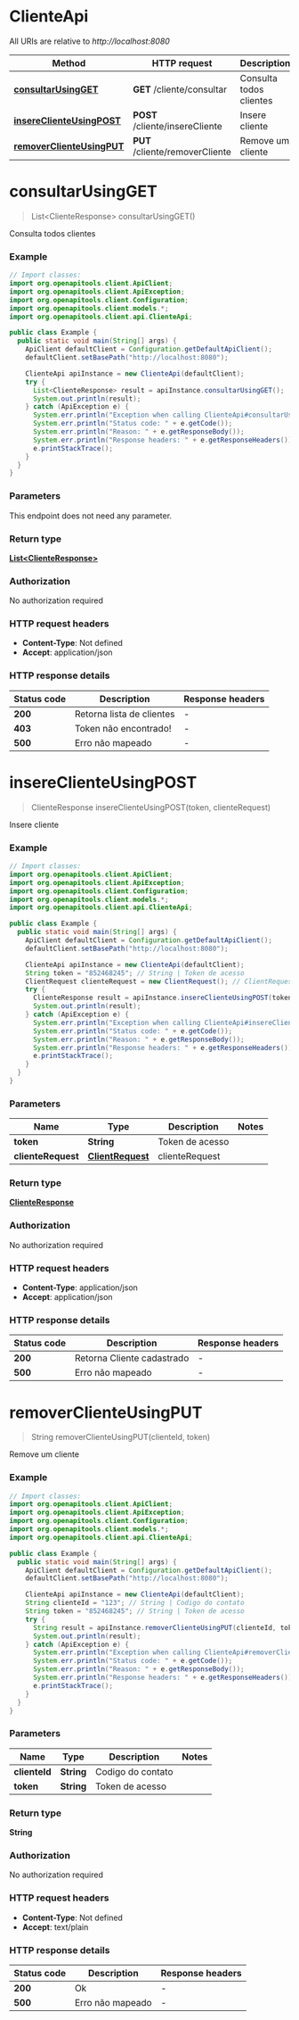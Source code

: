 # ClienteApi

All URIs are relative to *http://localhost:8080*

Method | HTTP request | Description
------------- | ------------- | -------------
[**consultarUsingGET**](ClienteApi.md#consultarUsingGET) | **GET** /cliente/consultar | Consulta todos clientes
[**insereClienteUsingPOST**](ClienteApi.md#insereClienteUsingPOST) | **POST** /cliente/insereCliente | Insere cliente
[**removerClienteUsingPUT**](ClienteApi.md#removerClienteUsingPUT) | **PUT** /cliente/removerCliente | Remove um cliente


<a name="consultarUsingGET"></a>
# **consultarUsingGET**
> List&lt;ClienteResponse&gt; consultarUsingGET()

Consulta todos clientes

### Example
```java
// Import classes:
import org.openapitools.client.ApiClient;
import org.openapitools.client.ApiException;
import org.openapitools.client.Configuration;
import org.openapitools.client.models.*;
import org.openapitools.client.api.ClienteApi;

public class Example {
  public static void main(String[] args) {
    ApiClient defaultClient = Configuration.getDefaultApiClient();
    defaultClient.setBasePath("http://localhost:8080");

    ClienteApi apiInstance = new ClienteApi(defaultClient);
    try {
      List<ClienteResponse> result = apiInstance.consultarUsingGET();
      System.out.println(result);
    } catch (ApiException e) {
      System.err.println("Exception when calling ClienteApi#consultarUsingGET");
      System.err.println("Status code: " + e.getCode());
      System.err.println("Reason: " + e.getResponseBody());
      System.err.println("Response headers: " + e.getResponseHeaders());
      e.printStackTrace();
    }
  }
}
```

### Parameters
This endpoint does not need any parameter.

### Return type

[**List&lt;ClienteResponse&gt;**](ClienteResponse.md)

### Authorization

No authorization required

### HTTP request headers

 - **Content-Type**: Not defined
 - **Accept**: application/json

### HTTP response details
| Status code | Description | Response headers |
|-------------|-------------|------------------|
**200** | Retorna lista de clientes |  -  |
**403** | Token não encontrado! |  -  |
**500** | Erro não mapeado |  -  |

<a name="insereClienteUsingPOST"></a>
# **insereClienteUsingPOST**
> ClienteResponse insereClienteUsingPOST(token, clienteRequest)

Insere cliente

### Example
```java
// Import classes:
import org.openapitools.client.ApiClient;
import org.openapitools.client.ApiException;
import org.openapitools.client.Configuration;
import org.openapitools.client.models.*;
import org.openapitools.client.api.ClienteApi;

public class Example {
  public static void main(String[] args) {
    ApiClient defaultClient = Configuration.getDefaultApiClient();
    defaultClient.setBasePath("http://localhost:8080");

    ClienteApi apiInstance = new ClienteApi(defaultClient);
    String token = "852468245"; // String | Token de acesso
    ClientRequest clienteRequest = new ClientRequest(); // ClientRequest | clienteRequest
    try {
      ClienteResponse result = apiInstance.insereClienteUsingPOST(token, clienteRequest);
      System.out.println(result);
    } catch (ApiException e) {
      System.err.println("Exception when calling ClienteApi#insereClienteUsingPOST");
      System.err.println("Status code: " + e.getCode());
      System.err.println("Reason: " + e.getResponseBody());
      System.err.println("Response headers: " + e.getResponseHeaders());
      e.printStackTrace();
    }
  }
}
```

### Parameters

Name | Type | Description  | Notes
------------- | ------------- | ------------- | -------------
 **token** | **String**| Token de acesso |
 **clienteRequest** | [**ClientRequest**](ClientRequest.md)| clienteRequest |

### Return type

[**ClienteResponse**](ClienteResponse.md)

### Authorization

No authorization required

### HTTP request headers

 - **Content-Type**: application/json
 - **Accept**: application/json

### HTTP response details
| Status code | Description | Response headers |
|-------------|-------------|------------------|
**200** | Retorna Cliente cadastrado |  -  |
**500** | Erro não mapeado |  -  |

<a name="removerClienteUsingPUT"></a>
# **removerClienteUsingPUT**
> String removerClienteUsingPUT(clienteId, token)

Remove um cliente

### Example
```java
// Import classes:
import org.openapitools.client.ApiClient;
import org.openapitools.client.ApiException;
import org.openapitools.client.Configuration;
import org.openapitools.client.models.*;
import org.openapitools.client.api.ClienteApi;

public class Example {
  public static void main(String[] args) {
    ApiClient defaultClient = Configuration.getDefaultApiClient();
    defaultClient.setBasePath("http://localhost:8080");

    ClienteApi apiInstance = new ClienteApi(defaultClient);
    String clienteId = "123"; // String | Codigo do contato
    String token = "852468245"; // String | Token de acesso
    try {
      String result = apiInstance.removerClienteUsingPUT(clienteId, token);
      System.out.println(result);
    } catch (ApiException e) {
      System.err.println("Exception when calling ClienteApi#removerClienteUsingPUT");
      System.err.println("Status code: " + e.getCode());
      System.err.println("Reason: " + e.getResponseBody());
      System.err.println("Response headers: " + e.getResponseHeaders());
      e.printStackTrace();
    }
  }
}
```

### Parameters

Name | Type | Description  | Notes
------------- | ------------- | ------------- | -------------
 **clienteId** | **String**| Codigo do contato |
 **token** | **String**| Token de acesso |

### Return type

**String**

### Authorization

No authorization required

### HTTP request headers

 - **Content-Type**: Not defined
 - **Accept**: text/plain

### HTTP response details
| Status code | Description | Response headers |
|-------------|-------------|------------------|
**200** | Ok |  -  |
**500** | Erro não mapeado |  -  |

